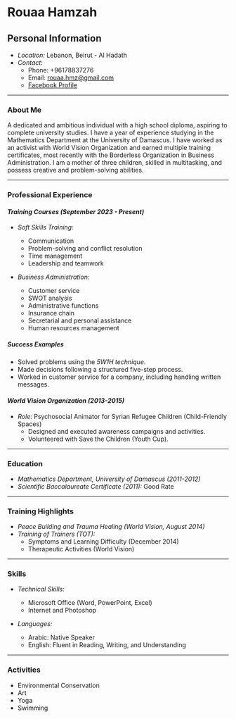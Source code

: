 # Rouaa Hamzah

## Personal Information

- *Location:* Lebanon, Beirut - Al Hadath
- *Contact:*  
  - Phone: +96178837276  
  - Email: <rouaa.hmz@gmail.com>  
  - [Facebook Profile](https://www.facebook.com/share/15fLEQG46Y/?mibextid=wwXIfr)

---

### About Me

A dedicated and ambitious individual with a high school diploma, aspiring to
complete university studies.
I have a year of experience studying in the Mathematics Department at
the University of Damascus.
I have worked as an activist with World Vision Organization and earned multiple training
certificates, most recently with the Borderless Organization in Business Administration.
I am a mother of three children, skilled in multitasking, and possess creative and
problem-solving abilities.

---

### Professional Experience

#### *Training Courses (September 2023 - Present)*  

- *Soft Skills Training:*  
  - Communication  
  - Problem-solving and conflict resolution  
  - Time management  
  - Leadership and teamwork  

- *Business Administration:*  
  - Customer service  
  - SWOT analysis  
  - Administrative functions  
  - Insurance chain  
  - Secretarial and personal assistance  
  - Human resources management  

##### Success Examples

- Solved problems using the *5W1H technique*.  
- Made decisions following a structured five-step process.  
- Worked in customer service for a company, including handling written messages.

#### *World Vision Organization (2013-2015)*  

- *Role:* Psychosocial Animator for Syrian Refugee Children (Child-Friendly Spaces)
  - Designed and executed awareness campaigns and activities.  
  - Volunteered with Save the Children (Youth Cup).  

---

### Education

- *Mathematics Department, University of Damascus (2011-2012)*  
- *Scientific Baccalaureate Certificate (2011):* Good Rate  

---

### Training Highlights

- *Peace Building and Trauma Healing (World Vision, August 2014)*  
- *Training of Trainers (TOT):*  
  - Symptoms and Learning Difficulty (December 2014)  
  - Therapeutic Activities (World Vision)  

---

### Skills

- *Technical Skills:*  
  - Microsoft Office (Word, PowerPoint, Excel)  
  - Internet and Photoshop  

- *Languages:*  
  - Arabic: Native Speaker  
  - English: Fluent in Reading, Writing, and Understanding  

---

### Activities

- Environmental Conservation  
- Art  
- Yoga  
- Swimming
